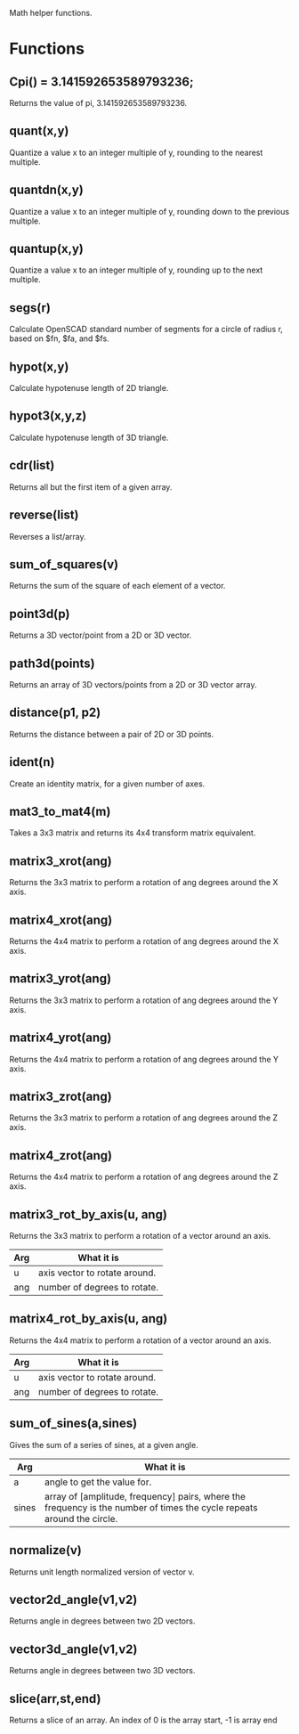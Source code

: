 Math helper functions.


# Functions


## Cpi() = 3.141592653589793236;
Returns the value of pi, 3.141592653589793236.



## quant(x,y)
Quantize a value x to an integer multiple of y, rounding to the nearest multiple.



## quantdn(x,y)
Quantize a value x to an integer multiple of y, rounding down to the previous multiple.



## quantup(x,y)
Quantize a value x to an integer multiple of y, rounding up to the next multiple.



## segs(r)
Calculate OpenSCAD standard number of segments for a circle of radius r, based on $fn, $fa, and $fs.



## hypot(x,y)
Calculate hypotenuse length of 2D triangle.



## hypot3(x,y,z)
Calculate hypotenuse length of 3D triangle.



## cdr(list)
Returns all but the first item of a given array.



## reverse(list)
Reverses a list/array.



## sum\_of\_squares(v)
Returns the sum of the square of each element of a vector.



## point3d(p)
Returns a 3D vector/point from a 2D or 3D vector.



## path3d(points)
Returns an array of 3D vectors/points from a 2D or 3D vector array.



## distance(p1, p2)
Returns the distance between a pair of 2D or 3D points.



## ident(n)
Create an identity matrix, for a given number of axes.



## mat3\_to\_mat4(m)
Takes a 3x3 matrix and returns its 4x4 transform matrix equivalent.



## matrix3\_xrot(ang)
Returns the 3x3 matrix to perform a rotation of ang degrees around the X axis.



## matrix4\_xrot(ang)
Returns the 4x4 matrix to perform a rotation of ang degrees around the X axis.



## matrix3\_yrot(ang)
Returns the 3x3 matrix to perform a rotation of ang degrees around the Y axis.



## matrix4\_yrot(ang)
Returns the 4x4 matrix to perform a rotation of ang degrees around the Y axis.



## matrix3\_zrot(ang)
Returns the 3x3 matrix to perform a rotation of ang degrees around the Z axis.



## matrix4\_zrot(ang)
Returns the 4x4 matrix to perform a rotation of ang degrees around the Z axis.



## matrix3\_rot\_by\_axis(u, ang)
Returns the 3x3 matrix to perform a rotation of a vector around an axis.

Arg   | What it is
----- | ---------------------
u     | axis vector to rotate around.
ang   | number of degrees to rotate.



## matrix4\_rot\_by\_axis(u, ang)
Returns the 4x4 matrix to perform a rotation of a vector around an axis.

Arg   | What it is
----- | ---------------------
u     | axis vector to rotate around.
ang   | number of degrees to rotate.



## sum\_of\_sines(a,sines)
Gives the sum of a series of sines, at a given angle.

Arg   | What it is
----- | ---------------------
a     | angle to get the value for.
sines | array of [amplitude, frequency] pairs, where the frequency is the number of times the cycle repeats around the circle.



## normalize(v)
Returns unit length normalized version of vector v.



## vector2d\_angle(v1,v2)
Returns angle in degrees between two 2D vectors.



## vector3d\_angle(v1,v2)
Returns angle in degrees between two 3D vectors.



## slice(arr,st,end)
Returns a slice of an array.  An index of 0 is the array start, -1 is array end



